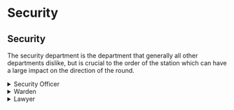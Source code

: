 # Security

## Security <img src="https://lh3.googleusercontent.com/Gu82RVgvMEJshQ79i0fFAW66sFtgTQLpF0AfwWAyR1F3l7HRUfMEF4FfTpmX8vjrk_9rxG7ehL-0jjHLnOS2A6S8CC0wLM7EWRi5OGGk5-j8qg-7am-LlKL4CxpPE6MiTQBYwsnmByIs66rAcKTFVw" alt="" data-size="line">

The security department is the department that generally all other departments dislike, but is crucial to the order of the station which can have a large impact on the direction of the round.

<details>

<summary>Security Officer</summary>

**Quantity: 4-5**

As a security officer, a player’s objective is simple: keep the station secure! Security officers may enjoy access to a broad range of weaponry and armor, but with great power comes great responsibility.

Players in this role are the offense, and defense when it comes to protecting the station, whether that means arresting the clown for breaking into the morgue, or opening fire down a densely crowded hallway just to take down a hostile monkey. Security officers are responsible for all crew and non-crew infractions, and may face brutal opposition from other players when attempting to perform an arrest.

This role is ideal for players who want to see action, as well as a great deal of responsibility and accountability.

</details>

<details>

<summary>Warden</summary>

**Quantity: 1**

The warden plays a simple, yet unique role in the station: watch over the security wing. This means ensuring players don’t break out of prison, and ensuring nobody breaks into the armory. The warden also is in charge of all matters relating to prisoners, unless otherwise stated by the Head of Security.

This role is among the simplest in the entire game, yet can quickly turn into a struggle even for experienced players if the security wing is compromised in any way.

</details>

<details>

<summary>Lawyer</summary>

**Quantity: 2**

Lawyers are a unique role to the security department in that they have no tools or even authority to issue warrants, detain, or release suspects.

Their entire goal relies on using spess law to argue in roleplay court for the safe release of their clients.

</details>
